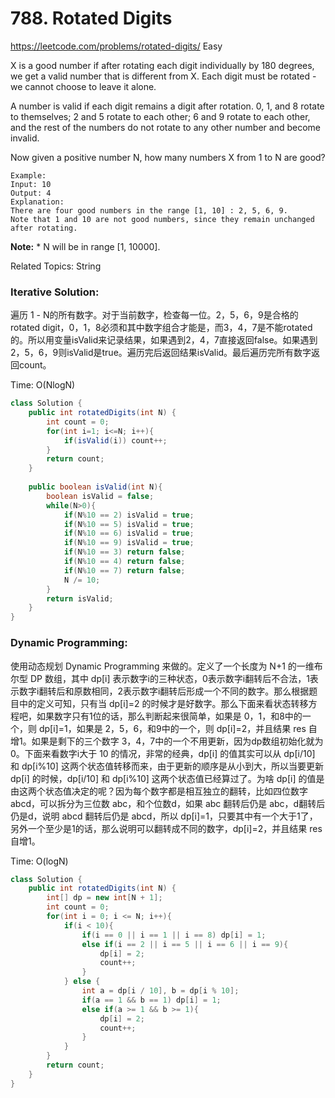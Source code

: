 # 788. Rotated Digits
<https://leetcode.com/problems/rotated-digits/>
Easy

X is a good number if after rotating each digit individually by 180 degrees, we get a valid number that is different from X.  Each digit must be rotated - we cannot choose to leave it alone.

A number is valid if each digit remains a digit after rotation. 0, 1, and 8 rotate to themselves; 2 and 5 rotate to each other; 6 and 9 rotate to each other, and the rest of the numbers do not rotate to any other number and become invalid.

Now given a positive number N, how many numbers X from 1 to N are good?

    Example:
    Input: 10
    Output: 4
    Explanation: 
    There are four good numbers in the range [1, 10] : 2, 5, 6, 9.
    Note that 1 and 10 are not good numbers, since they remain unchanged after rotating.

**Note:**
    * N  will be in range [1, 10000].


Related Topics: String


### Iterative Solution: 
遍历 1 - N的所有数字。对于当前数字，检查每一位。2，5，6，9是合格的rotated digit，0，1，8必须和其中数字组合才能是，而3，4，7是不能rotated的。所以用变量isValid来记录结果，如果遇到2，4，7直接返回false。如果遇到2，5，6，9则isValid是true。遍历完后返回结果isValid。最后遍历完所有数字返回count。

Time: O(NlogN)
```java
class Solution {
    public int rotatedDigits(int N) {
        int count = 0;
        for(int i=1; i<=N; i++){
            if(isValid(i)) count++;
        }
        return count;
    }
    
    public boolean isValid(int N){
        boolean isValid = false;
        while(N>0){
            if(N%10 == 2) isValid = true;
            if(N%10 == 5) isValid = true;
            if(N%10 == 6) isValid = true;
            if(N%10 == 9) isValid = true;
            if(N%10 == 3) return false;
            if(N%10 == 4) return false;
            if(N%10 == 7) return false;
            N /= 10;
        }
        return isValid;
    }
}
```

### Dynamic Programming:
使用动态规划 Dynamic Programming 来做的。定义了一个长度为 N+1 的一维布尔型 DP 数组，其中 dp[i] 表示数字i的三种状态，0表示数字i翻转后不合法，1表示数字i翻转后和原数相同，2表示数字i翻转后形成一个不同的数字。那么根据题目中的定义可知，只有当 dp[i]=2 的时候才是好数字。那么下面来看状态转移方程吧，如果数字只有1位的话，那么判断起来很简单，如果是 0，1，和8中的一个，则 dp[i]=1，如果是 2，5，6，和9中的一个，则 dp[i]=2，并且结果 res 自增1。如果是剩下的三个数字 3，4，7中的一个不用更新，因为dp数组初始化就为0。下面来看数字i大于 10 的情况，非常的经典，dp[i] 的值其实可以从 dp[i/10] 和 dp[i%10] 这两个状态值转移而来，由于更新的顺序是从小到大，所以当要更新 dp[i] 的时候，dp[i/10] 和 dp[i%10] 这两个状态值已经算过了。为啥 dp[i] 的值是由这两个状态值决定的呢？因为每个数字都是相互独立的翻转，比如四位数字 abcd，可以拆分为三位数 abc，和个位数d，如果 abc 翻转后仍是 abc，d翻转后仍是d，说明 abcd 翻转后仍是 abcd，所以 dp[i]=1，只要其中有一个大于1了，另外一个至少是1的话，那么说明可以翻转成不同的数字，dp[i]=2，并且结果 res 自增1。

Time: O(logN)
```java
class Solution {
    public int rotatedDigits(int N) {
        int[] dp = new int[N + 1];
        int count = 0;
        for(int i = 0; i <= N; i++){
            if(i < 10){
                if(i == 0 || i == 1 || i == 8) dp[i] = 1;
                else if(i == 2 || i == 5 || i == 6 || i == 9){
                    dp[i] = 2;
                    count++;
                }
            } else {
                int a = dp[i / 10], b = dp[i % 10];
                if(a == 1 && b == 1) dp[i] = 1;
                else if(a >= 1 && b >= 1){
                    dp[i] = 2;
                    count++;
                }
            }
        }
        return count;
    }
}
```